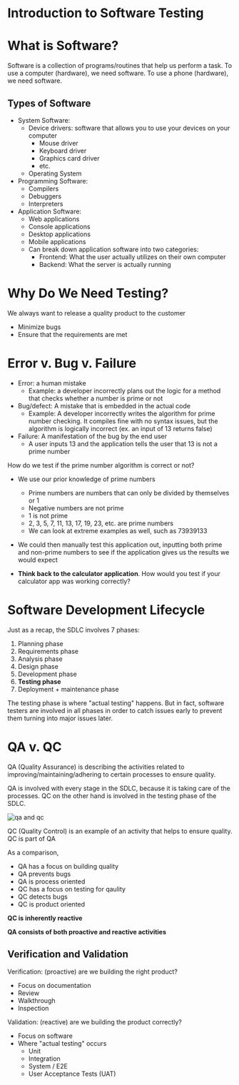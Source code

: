# Introduction to Software Testing

# What is Software?
Software is a collection of programs/routines that help us perform a task. To use a computer (hardware), we need software. To use a phone (hardware), we need software.

## Types of Software
- System Software:
    - Device drivers: software that allows you to use your devices on your computer
        - Mouse driver
        - Keyboard driver
        - Graphics card driver
        - etc.
    - Operating System
- Programming Software:
    - Compilers
    - Debuggers
    - Interpreters
- Application Software:
    - Web applications
    - Console applications
    - Desktop applications
    - Mobile applications
    - Can break down application software into two categories:
        - Frontend: What the user actually utilizes on their own computer
        - Backend: What the server is actually running

# Why Do We Need Testing?
We always want to release a quality product to the customer
- Minimize bugs
- Ensure that the requirements are met

# Error v. Bug v. Failure
- Error: a human mistake
    - Example: a developer incorrectly plans out the logic for a method that checks whether a number is prime or not
- Bug/defect: A mistake that is embedded in the actual code
    - Example: A developer incorrectly writes the algorithm for prime number checking. It compiles fine with no syntax issues, but the algorithm is logically incorrect (ex. an input of 13 returns false)
- Failure: A manifestation of the bug by the end user
    - A user inputs 13 and the application tells the user that 13 is not a prime number

How do we test if the prime number algorithm is correct or not?
- We use our prior knowledge of prime numbers
    - Prime numbers are numbers that can only be divided by themselves or 1
    - Negative numbers are not prime
    - 1 is not prime
    - 2, 3, 5, 7, 11, 13, 17, 19, 23, etc. are prime numbers
    - We can look at extreme examples as well, such as 73939133

- We could then manually test this application out, inputting both prime and non-prime numbers to see if the application gives us the results we would expect

- **Think back to the calculator application**. How would you test if your calculator app was working correctly?

# Software Development Lifecycle
Just as a recap, the SDLC involves 7 phases:
1. Planning phase
2. Requirements phase
3. Analysis phase
4. Design phase
5. Development phase
6. **Testing phase**
7. Deployment + maintenance phase

The testing phase is where "actual testing" happens. But in fact, software testers are involved in all phases in order to catch issues early to prevent them turning into major issues later.

# QA v. QC
QA (Quality Assurance) is describing the activities related to improving/maintaining/adhering to certain processes to ensure quality.

QA is involved with every stage in the SDLC, because it is taking care of the processes. QC on the other hand is involved in the testing phase of the SDLC.

![qa and qc](https://www.softwaretestinghelp.com/wp-content/qa/uploads/2011/09/QA_QC.jpg)

QC (Quality Control) is an example of an activity that helps to ensure quality. QC is part of QA

As a comparison,
- QA has a focus on building quality
- QA prevents bugs
- QA is process oriented
- QC has a focus on testing for qaulity
- QC detects bugs
- QC is product oriented

**QC is inherently reactive**

**QA consists of both proactive and reactive activities**

## Verification and Validation
Verification: (proactive) are we building the right product?
- Focus on documentation
- Review
- Walkthrough
- Inspection

Validation: (reactive) are we building the product correctly?
- Focus on software
- Where "actual testing" occurs
    - Unit
    - Integration
    - System / E2E
    - User Acceptance Tests (UAT)